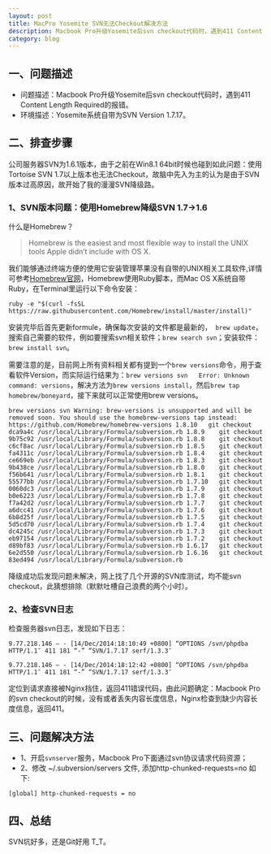 ```yaml
---
layout: post
title: MacPro Yosemite SVN无法Checkout解决方法
description: Macbook Pro升级Yosemite后svn checkout代码时，遇到411 Content Length Required的报错，本文详细介绍了排查步骤已经解决方法。
category: blog
---
```



## 一、问题描述
* 问题描述：Macbook Pro升级Yosemite后svn checkout代码时，遇到411 Content Length Required的报错。
* 环境描述：Yosemite系统自带为SVN Version 1.7.17。

## 二、排查步骤
公司服务器SVN为1.6.1版本，由于之前在Win8.1 64bit时候也碰到如此问题：使用Tortoise SVN 1.7以上版本也无法Checkout，故脑中先入为主的认为是由于SVN版本过高原因，故开始了我的漫漫SVN降级路。

### 1、SVN版本问题：使用Homebrew降级SVN 1.7->1.6
什么是Homebrew？
> Homebrew is the easiest and most flexible way to install the UNIX tools Apple didn’t include with OS X.

我们能够通过终端方便的使用它安装管理苹果没有自带的UNIX相关工具软件,详情可参考[Homebrew官网](http://brew.sh/)，Homebrew使用Ruby脚本，而Mac OS X系统自带Ruby，在Terminal里运行以下命令安装：

``ruby -e "$(curl -fsSL https://raw.githubusercontent.com/Homebrew/install/master/install)"``

安装完毕后首先更新formule，确保每次安装的文件都是最新的，`` brew update``，搜索自己需要的软件，例如要搜索svn相关软件；``brew search svn``；安装软件：``brew install svn``。

需要注意的是，目前网上所有资料相关都有提到一个`brew versions`命令，用于查看软件Version，而实际运行结果为：`brew versions svn   Error: Unknown command: versions`，解决方法为`brew versions install`，然后`brew tap homebrew/boneyard`，接下来就可以正常使用brew versions。

``brew versions svn
Warning: brew-versions is unsupported and will be removed soon.
You should use the homebrew-versions tap instead:
  https://github.com/Homebrew/homebrew-versions
1.8.10   git checkout dca9a4c /usr/local/Library/Formula/subversion.rb
1.8.9    git checkout 9b75c92 /usr/local/Library/Formula/subversion.rb
1.8.8    git checkout c6cf8ac /usr/local/Library/Formula/subversion.rb
1.8.5    git checkout fa4311c /usr/local/Library/Formula/subversion.rb
1.8.4    git checkout ce669eb /usr/local/Library/Formula/subversion.rb
1.8.3    git checkout 9b438ce /usr/local/Library/Formula/subversion.rb
1.8.0    git checkout f56b641 /usr/local/Library/Formula/subversion.rb
1.8.1    git checkout 55577bb /usr/local/Library/Formula/subversion.rb
1.7.10   git checkout 0060dc3 /usr/local/Library/Formula/subversion.rb
1.7.9    git checkout b0e6223 /usr/local/Library/Formula/subversion.rb
1.7.8    git checkout f7a42d2 /usr/local/Library/Formula/subversion.rb
1.7.7    git checkout a6dcc41 /usr/local/Library/Formula/subversion.rb
1.7.6    git checkout 6b8d25f /usr/local/Library/Formula/subversion.rb
1.7.5    git checkout 5d5cd70 /usr/local/Library/Formula/subversion.rb
1.7.4    git checkout dc4245c /usr/local/Library/Formula/subversion.rb
1.7.3    git checkout eb97154 /usr/local/Library/Formula/subversion.rb
1.7.2    git checkout d89bf83 /usr/local/Library/Formula/subversion.rb
1.6.17   git checkout 6e2d550 /usr/local/Library/Formula/subversion.rb
1.6.16   git checkout 83ed494 /usr/local/Library/Formula/subversion.rb``

降级成功后发现问题未解决，网上找了几个开源的SVN库测试，均不能svn checkout，此猜想排除（默默吐槽自己浪费的两个小时）。

### 2、检查SVN日志
检查服务器svn日志，发现如下日志：

``9.77.218.146 – - [14/Dec/2014:18:10:49 +0800] “OPTIONS /svn/phpdba HTTP/1.1″ 411 181 “-” “SVN/1.7.17 serf/1.3.3″``

``9.77.218.146 – - [14/Dec/2014:18:12:42 +0800] “OPTIONS /svn/phpdba HTTP/1.1″ 411 181 “-” “SVN/1.7.17 serf/1.3.3″
``

定位到请求直接被Nginx挡住，返回411错误代码，由此问题确定：Macbook Pro 的svn checkout的时候，没有或者丢失内容长度信息，Nginx检查到缺少内容长度信息，返回411。

## 三、问题解决方法
* 1、开启`svnserver`服务，Macbook Pro下面通过svn协议请求代码资源；
* 2、修改 ~/.subversion/servers 文件, 添加http-chunked-requests=no 如下:

``[global]
http-chunked-requests = no ``

## 四、总结
SVN坑好多，还是Git好用 T_T。


